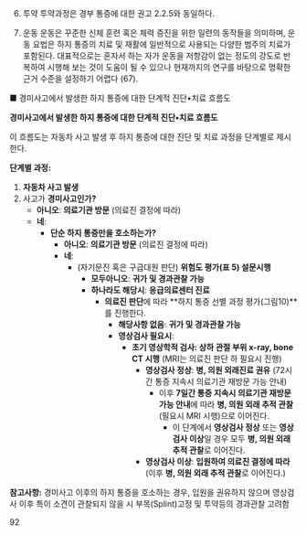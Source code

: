 6. 투약
투약과정은 경부 통증에 대한 권고 2.2.5와 동일하다.

7. 운동
운동은 꾸준한 신체 훈련 혹은 체력 증진을 위한 일련의 동작들을 의미하며, 운동 요법은 하지 통증의 치료 및 재활에 일반적으로 사용되는 다양한 범주의 치료가 포함된다. 대표적으로는 혼자서 하는 자가 운동을 저항감이 없는 정도의 강도로 반복하여 시행해 보는 것이 도움이 될 수 있으나 현재까지의 연구를 바탕으로 명확한 근거 수준을 설정하기 어렵다 (67).

■ 경미사고에서 발생한 하지 통증에 대한 단계적 진단•치료 흐름도

**경미사고에서 발생한 하지 통증에 대한 단계적 진단•치료 흐름도**

이 흐름도는 자동차 사고 발생 후 하지 통증에 대한 진단 및 치료 과정을 단계별로 제시한다.

**단계별 과정:**

1.  **자동차 사고 발생**
2.  사고가 **경미사고인가?**
    *   **아니오**: **의료기관 방문** (의료진 결정에 따라)
    *   **네**:
        *   **단순 하지 통증만을 호소하는가?**
            *   **아니오**: **의료기관 방문** (의료진 결정에 따라)
            *   **네**:
                *   (자기문진 혹은 구급대원 판단) **위험도 평가(표 5) 설문시행**
                    *   **모두아니오**: **귀가 및 경과관찰 가능**
                    *   **하나라도 해당시**: **응급의료센터 진료**
                        *   **의료진 판단**에 따라 **하지 통증 선별 과정 평가(그림10)**를 진행한다.
                            *   **해당사항 없음**: **귀가 및 경과관찰 가능**
                            *   **영상검사 필요시**:
                                *   **초기 영상학적 검사: 상하 관절 부위 x-ray, bone CT 시행** (MRI는 의료진 판단 하 필요시 진행)
                                    *   **영상검사 정상**: **병, 의원 외래진료 권유** (72시간 통증 지속시 의료기관 재방문 가능 안내)
                                        *   이후 **7일간 통증 지속시 의료기관 재방문 가능 안내**에 따라 **병, 의원 외래 추적 관찰** (필요시 MRI 시행)으로 이어진다.
                                            *   이 단계에서 **영상검사 정상** 또는 **영상검사 이상**일 경우 모두 **병, 의원 외래 추적 관찰**로 이어진다.
                                    *   **영상검사 이상**: **입원하여 의료진 결정에 따라** (이후 **병, 의원 외래 추적 관찰**로 이어진다.)

**참고사항:**
경미사고 이후의 하지 통증을 호소하는 경우, 입원을 권유하지 않으며 영상검사 이후 특이 소견이 관찰되지 않을 시 부목(Splint)고정 및 투약등의 경과관찰 고려함

<PAGE>92